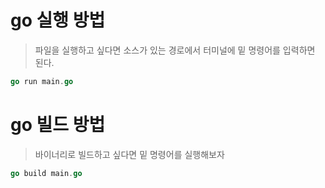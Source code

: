 # go 실행 방법

> 파일을 실행하고 싶다면 소스가 있는 경로에서 터미널에 밑 명령어를 입력하면 된다.

```go
go run main.go
```

# go 빌드 방법

> 바이너리로 빌드하고 싶다면 밑 명령어를 실행해보자

```go
go build main.go
```

